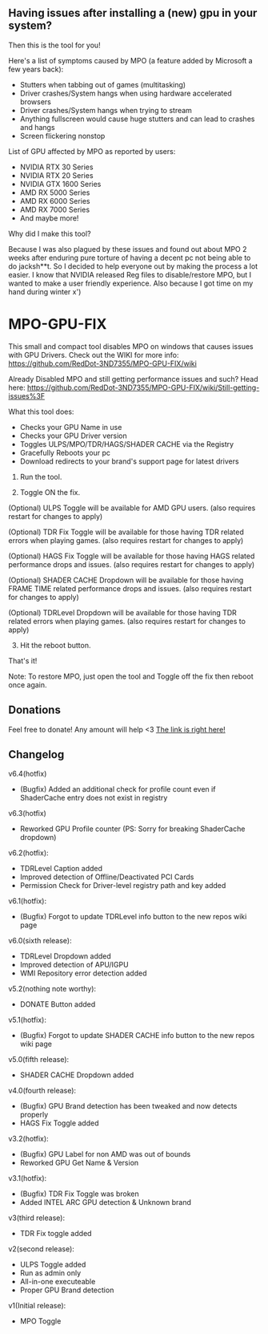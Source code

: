 ## Having issues after installing a (new) gpu in your system?

Then this is the tool for you!

Here's a list of symptoms caused by MPO (a feature added by Microsoft a few years back):
- Stutters when tabbing out of games (multitasking)
- Driver crashes/System hangs when using hardware accelerated browsers
- Driver crashes/System hangs when trying to stream
- Anything fullscreen would cause huge stutters and can lead to crashes and hangs
- Screen flickering nonstop

List of GPU affected by MPO as reported by users:
- NVIDIA RTX 30 Series
- NVIDIA RTX 20 Series
- NVIDIA GTX 1600 Series
- AMD RX 5000 Series
- AMD RX 6000 Series
- AMD RX 7000 Series
- And maybe more!

Why did I make this tool?

Because I was also plagued by these issues and found out about MPO 2 weeks after enduring pure torture of having
a decent pc not being able to do jacksh**t. So I decided to help everyone out by making the process a lot easier.
I know that NVIDIA released Reg files to disable/restore MPO, but I wanted to make a user friendly experience.
Also because I got time on my hand during winter x')

# MPO-GPU-FIX

This small and compact tool disables MPO on windows that causes issues with GPU Drivers.
Check out the WIKI for more info: https://github.com/RedDot-3ND7355/MPO-GPU-FIX/wiki

Already Disabled MPO and still getting performance issues and such?
Head here: https://github.com/RedDot-3ND7355/MPO-GPU-FIX/wiki/Still-getting-issues%3F

What this tool does:
- Checks your GPU Name in use
- Checks your GPU Driver version
- Toggles ULPS/MPO/TDR/HAGS/SHADER CACHE via the Registry
- Gracefully Reboots your pc
- Download redirects to your brand's support page for latest drivers

1. Run the tool.

2. Toggle ON the fix.

(Optional) ULPS Toggle will be available for AMD GPU users. (also requires restart for changes to apply)

(Optional) TDR Fix Toggle will be available for those having TDR related errors when playing games. (also requires restart for changes to apply)

(Optional) HAGS Fix Toggle will be available for those having HAGS related performance drops and issues. (also requires restart for changes to apply)

(Optional) SHADER CACHE Dropdown will be available for those having FRAME TIME related performance drops and issues. (also requires restart for changes to apply)

(Optional) TDRLevel Dropdown will be available for those having TDR related errors when playing games. (also requires restart for changes to apply)

3. Hit the reboot button.


That's it!

Note: To restore MPO, just open the tool and Toggle off the fix then reboot once again.

## Donations

Feel free to donate! Any amount will help <3
[The link is right here!](https://www.paypal.com/donate/?hosted_button_id=ZURUG4V6F6LRN)

## Changelog
v6.4(hotfix)
- (Bugfix) Added an additional check for profile count even if ShaderCache entry does not exist in registry

v6.3(hotfix)
- Reworked GPU Profile counter (PS: Sorry for breaking ShaderCache dropdown)

v6.2(hotfix):
- TDRLevel Caption added
- Improved detection of Offline/Deactivated PCI Cards
- Permission Check for Driver-level registry path and key added

v6.1(hotfix):
- (Bugfix) Forgot to update TDRLevel info button to the new repos wiki page

v6.0(sixth release):
- TDRLevel Dropdown added
- Improved detection of APU/IGPU
- WMI Repository error detection added

v5.2(nothing note worthy):
- DONATE Button added

v5.1(hotfix):
- (Bugfix) Forgot to update SHADER CACHE info button to the new repos wiki page

v5.0(fifth release):
- SHADER CACHE Dropdown added

v4.0(fourth release):
- (Bugfix) GPU Brand detection has been tweaked and now detects properly
- HAGS Fix Toggle added

v3.2(hotfix):
- (Bugfix) GPU Label for non AMD was out of bounds
- Reworked GPU Get Name & Version

v3.1(hotfix):
- (Bugfix) TDR Fix Toggle was broken
- Added INTEL ARC GPU detection & Unknown brand

v3(third release):
- TDR Fix toggle added

v2(second release):
- ULPS Toggle added
- Run as admin only
- All-in-one executeable
- Proper GPU Brand detection

v1(Initial release):
- MPO Toggle
